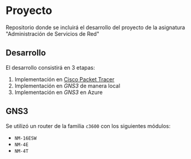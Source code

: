 # Proyecto

Repositorio donde se incluirá el desarrollo del proyecto de la asignatura "Administración de Servicios de Red"

## Desarrollo
El desarrollo consistirá en 3 etapas:
1. Implementación en [Cisco Packet Tracer](packet&#32;tracer/)
2. Implementación en _GNS3_ de manera local
3. Implementación en _GNS3_ en Azure

## GNS3
Se utilizó un router de la familia `c3600` con los siguientes módulos:
- `NM-16ESW`
- `NM-4E`
- `NM-4T`
